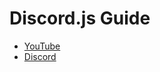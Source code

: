 # Discord.js Guide
* [YouTube](https://www.youtube.com/watch?v=ywExrHdARDk&list=PL7nXNU4lPZTkA2U7SciXhmm8RvtjChd_g)
* [Discord](https://discord.gg/UYYhhDq)